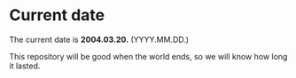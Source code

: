 # Current date

The current date is **2004.03.20.** (YYYY.MM.DD.)

This repository will be good when the world ends, so we will know how long it lasted.